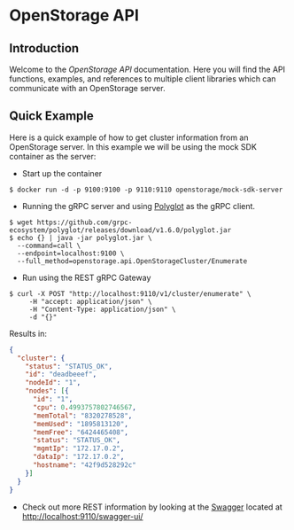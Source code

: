 # OpenStorage API


## Introduction
Welcome to the _OpenStorage API_ documentation. Here you will find the
API functions, examples, and references to multiple client libraries which can
communicate with an OpenStorage server.

## Quick Example
Here is a quick example of how to get cluster information from an OpenStorage
server. In this example we will be using the mock SDK container as the
server:

* Start up the container

```
$ docker run -d -p 9100:9100 -p 9110:9110 openstorage/mock-sdk-server
```

* Running the gRPC server and using [Polyglot](https://github.com/grpc-ecosystem/polyglot) as the gRPC client.

```
$ wget https://github.com/grpc-ecosystem/polyglot/releases/download/v1.6.0/polyglot.jar
$ echo {} | java -jar polyglot.jar \
  --command=call \
  --endpoint=localhost:9100 \
  --full_method=openstorage.api.OpenStorageCluster/Enumerate
```

* Run using the REST gRPC Gateway

```
$ curl -X POST "http://localhost:9110/v1/cluster/enumerate" \
     -H "accept: application/json" \
	 -H "Content-Type: application/json" \
	 -d "{}"
```

Results in:

```json
{
  "cluster": {
    "status": "STATUS_OK",
    "id": "deadbeeef",
    "nodeId": "1",
    "nodes": [{
      "id": "1",
      "cpu": 0.4993757802746567,
      "memTotal": "8320278528",
      "memUsed": "1895813120",
      "memFree": "6424465408",
      "status": "STATUS_OK",
      "mgmtIp": "172.17.0.2",
      "dataIp": "172.17.0.2",
      "hostname": "42f9d528292c"
    }]
  }
}
```

* Check out more REST information by looking at the [Swagger](https://swagger.io) located
at [http://localhost:9110/swagger-ui/](http://localhost:9110/swagger-ui/)

